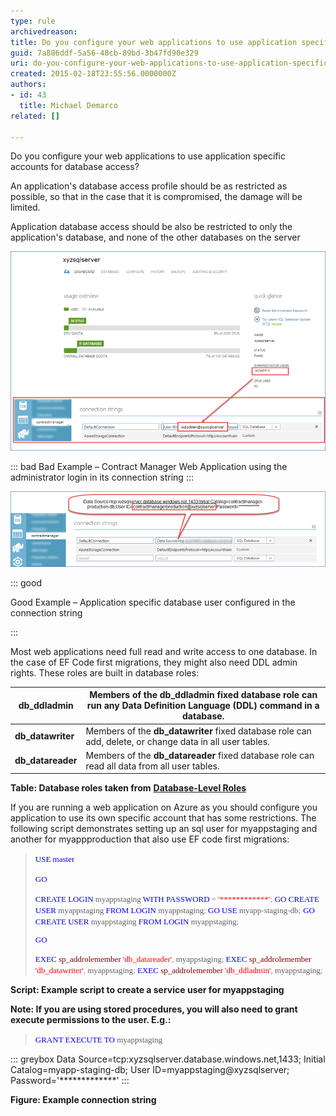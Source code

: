 ```yaml
---
type: rule
archivedreason: 
title: Do you configure your web applications to use application specific accounts for database access?
guid: 7a886ddf-5a56-48cb-89bd-3b47fd90e329
uri: do-you-configure-your-web-applications-to-use-application-specific-accounts-for-database-access
created: 2015-02-18T23:55:56.0000000Z
authors:
- id: 43
  title: Michael Demarco
related: []

---
```


Do you configure your web applications to use application specific accounts for database access?

An application's database access profile should be as restricted as possible, so that in the case that it is compromised, the damage will be limited.

Application database access should be also be restricted to only the application's database, and none of the other databases on the server

<!--endintro-->


![](administratorlogininitsconnectionstring.png)


::: bad
Bad Example – Contract Manager Web Application using the administrator login in its connection string 
:::


**<font color="#555555"></font>**


![](databaseuserconfiguredintheconnectionstring.png)


::: good

Good Example – Application specific database user configured in the connection string

:::


Most web applications need full read and write access to one database.  In the case of EF Code first migrations, they might also need DDL admin rights.  These roles are built in database roles:


| **db\_ddladmin**  | Members of the  **db\_ddladmin** fixed database role can run any Data Definition Language (DDL) command in a database. |
| --- | --- |
| **db\_datawriter**  | Members of the  **db\_datawriter** fixed database role can add, delete, or change data in all user tables. |
| **db\_datareader**  | Members of the  **db\_datareader** fixed database role can read all data from all user tables. |


**Table: Database roles taken from** [**Database-Level Roles**](https://msdn.microsoft.com/en-us/library/ms189121.aspx)

If you are running a web application on Azure as you should configure you application to use its own specific account that has some restrictions.  The following script demonstrates setting up an sql user for myappstaging and another for myappproduction that also use EF code first migrations:


> <font color="#0000ff" face="Consolas" size="2"><font color="#0000ff" face="Consolas" size="2"><font color="#0000ff" face="Consolas" size="2">USE</font></font></font><font face="Consolas" size="2"><font face="Consolas" size="2"> </font></font><font color="#0000ff" face="Consolas" size="2">         <font color="#0000ff" face="Consolas" size="2">
>             <font color="#0000ff" face="Consolas" size="2">master</font></font></font>
> <font color="#0000ff" face="Consolas" size="2"><font color="#0000ff" face="Consolas" size="2"><font color="#0000ff" face="Consolas" size="2">
>             <p>GO</p> </font></font></font><font face="Consolas" size="2">      <font color="#000000" face="Consolas" size="2"> </font></font><font face="Consolas" size="2">      <font face="Consolas" size="2">
>          <font face="Consolas" size="2"></font></font></font>
> <font color="#0000ff" face="Consolas" size="2">         <font color="#0000ff" face="Consolas" size="2">
>             <font color="#0000ff" face="Consolas" size="2">CREATE</font></font></font><font face="Consolas" size="2"><font face="Consolas" size="2"> </font></font><font color="#0000ff" face="Consolas" size="2">         <font color="#0000ff" face="Consolas" size="2">
>             <font color="#0000ff" face="Consolas" size="2">LOGIN</font></font></font><font face="Consolas" size="2"><font face="Consolas" size="2"> myappstaging </font></font><font color="#0000ff" face="Consolas" size="2">         <font color="#0000ff" face="Consolas" size="2">
>             <font color="#0000ff" face="Consolas" size="2">WITH</font></font></font><font face="Consolas" size="2"><font face="Consolas" size="2"> </font></font><font color="#0000ff" face="Consolas" size="2">         <font color="#0000ff" face="Consolas" size="2">
>             <font color="#0000ff" face="Consolas" size="2">PASSWORD</font></font></font><font face="Consolas" size="2"><font face="Consolas" size="2"> </font></font><font color="#808080" face="Consolas" size="2">         <font color="#808080" face="Consolas" size="2">
>             <font color="#808080" face="Consolas" size="2">=</font></font></font><font face="Consolas" size="2"><font face="Consolas" size="2"> </font></font><font color="#ff0000" face="Consolas" size="2">         <font color="#ff0000" face="Consolas" size="2">
>             <font color="#ff0000" face="Consolas" size="2">'************'</font></font></font><font color="#808080" face="Consolas" size="2"><font color="#808080" face="Consolas" size="2"><font color="#808080" face="Consolas" size="2">;</font></font></font>
> <font color="#808080" face="Consolas" size="2"><font color="#808080" face="Consolas" size="2"><font color="#808080" face="Consolas" size="2"> </font></font></font><font color="#0000ff" face="Consolas" size="2">      <font color="#0000ff" face="Consolas" size="2">
>          <font color="#0000ff" face="Consolas" size="2"></font></font></font>
> <font color="#0000ff" face="Consolas" size="2">         <font color="#0000ff" face="Consolas" size="2">
>             <font color="#0000ff" face="Consolas" size="2">GO</font></font></font><font face="Consolas" size="2"><font face="Consolas" size="2">  </font></font>
> <font face="Consolas" size="2">      <font face="Consolas" size="2"> </font></font><font color="#0000ff" face="Consolas" size="2">      <font color="#0000ff" face="Consolas" size="2">
>          <font color="#0000ff" face="Consolas" size="2"></font></font></font>
> <font color="#0000ff" face="Consolas" size="2">         <font color="#0000ff" face="Consolas" size="2">
>             <font color="#0000ff" face="Consolas" size="2">CREATE</font></font></font><font face="Consolas" size="2"><font face="Consolas" size="2"> </font></font><font color="#0000ff" face="Consolas" size="2">         <font color="#0000ff" face="Consolas" size="2">
>             <font color="#0000ff" face="Consolas" size="2">USER</font></font></font><font face="Consolas" size="2"><font face="Consolas" size="2"> myappstaging </font></font><font color="#0000ff" face="Consolas" size="2">         <font color="#0000ff" face="Consolas" size="2">
>             <font color="#0000ff" face="Consolas" size="2">FROM</font></font></font><font face="Consolas" size="2"><font face="Consolas" size="2"> </font></font><font color="#0000ff" face="Consolas" size="2">         <font color="#0000ff" face="Consolas" size="2">
>             <font color="#0000ff" face="Consolas" size="2">LOGIN</font></font></font><font face="Consolas" size="2"><font face="Consolas" size="2"> myappstaging</font></font><font color="#808080" face="Consolas" size="2"><font color="#808080" face="Consolas" size="2"><font color="#808080" face="Consolas" size="2">;</font></font></font><font face="Consolas" size="2"><font face="Consolas" size="2"> </font></font>
> <font face="Consolas" size="2">      <font face="Consolas" size="2"> </font></font><font color="#0000ff" face="Consolas" size="2">      <font color="#0000ff" face="Consolas" size="2">
>          <font color="#0000ff" face="Consolas" size="2"></font></font></font>
> <font color="#0000ff" face="Consolas" size="2">         <font color="#0000ff" face="Consolas" size="2">
>             <font color="#0000ff" face="Consolas" size="2">GO</font></font></font><font face="Consolas" size="2"><font face="Consolas" size="2">  </font></font>
> <font face="Consolas" size="2">      <font face="Consolas" size="2"> </font></font><font color="#0000ff" face="Consolas" size="2">      <font color="#0000ff" face="Consolas" size="2">
>          <font color="#0000ff" face="Consolas" size="2"></font></font></font>
> <font color="#0000ff" face="Consolas" size="2">         <font color="#0000ff" face="Consolas" size="2">
>             <font color="#0000ff" face="Consolas" size="2">USE</font></font></font><font face="Consolas" size="2"><font face="Consolas" size="2"> myapp</font></font><font color="#808080" face="Consolas" size="2"><font color="#808080" face="Consolas" size="2"><font color="#808080" face="Consolas" size="2">-</font></font></font><font face="Consolas" size="2"><font face="Consolas" size="2">staging</font></font><font color="#808080" face="Consolas" size="2"><font color="#808080" face="Consolas" size="2"><font color="#808080" face="Consolas" size="2">-</font></font></font><font face="Consolas" size="2"><font face="Consolas" size="2">db</font></font><font color="#808080" face="Consolas" size="2"><font color="#808080" face="Consolas" size="2"><font color="#808080" face="Consolas" size="2">;</font></font></font>
> <font color="#808080" face="Consolas" size="2"><font color="#808080" face="Consolas" size="2"><font color="#808080" face="Consolas" size="2"> </font></font></font><font color="#0000ff" face="Consolas" size="2">      <font color="#0000ff" face="Consolas" size="2">
>          <font color="#0000ff" face="Consolas" size="2"></font></font></font>
> <font color="#0000ff" face="Consolas" size="2">         <font color="#0000ff" face="Consolas" size="2">
>             <font color="#0000ff" face="Consolas" size="2">GO</font></font></font><font face="Consolas" size="2"><font face="Consolas" size="2">  </font></font>
> <font face="Consolas" size="2">      <font face="Consolas" size="2"> </font></font><font color="#0000ff" face="Consolas" size="2">      <font color="#0000ff" face="Consolas" size="2">
>          <font color="#0000ff" face="Consolas" size="2"></font></font></font>
> <font color="#0000ff" face="Consolas" size="2">         <font color="#0000ff" face="Consolas" size="2">
>             <font color="#0000ff" face="Consolas" size="2">CREATE</font></font></font><font face="Consolas" size="2"><font face="Consolas" size="2"> </font></font><font color="#0000ff" face="Consolas" size="2">         <font color="#0000ff" face="Consolas" size="2">
>             <font color="#0000ff" face="Consolas" size="2">USER</font></font></font><font face="Consolas" size="2"><font face="Consolas" size="2"> myappstaging </font></font><font color="#0000ff" face="Consolas" size="2">         <font color="#0000ff" face="Consolas" size="2">
>             <font color="#0000ff" face="Consolas" size="2">FROM</font></font></font><font face="Consolas" size="2"><font face="Consolas" size="2"> </font></font><font color="#0000ff" face="Consolas" size="2">         <font color="#0000ff" face="Consolas" size="2">
>             <font color="#0000ff" face="Consolas" size="2">LOGIN</font></font></font><font face="Consolas" size="2"><font face="Consolas" size="2"> myappstaging</font></font><font color="#808080" face="Consolas" size="2"><font color="#808080" face="Consolas" size="2"><font color="#808080" face="Consolas" size="2">;</font></font></font><font face="Consolas" size="2"><font face="Consolas" size="2"> </font></font>
> <font face="Consolas" size="2">      <font face="Consolas" size="2"> </font></font><font color="#0000ff" face="Consolas" size="2">      <font color="#0000ff" face="Consolas" size="2">
>          <font color="#0000ff" face="Consolas" size="2">
>             <p>GO</p> </font></font></font><font face="Consolas" size="2">      <font color="#000000" face="Consolas" size="2"> </font></font><font face="Consolas" size="2">      <font face="Consolas" size="2">
>          <font face="Consolas" size="2"></font></font></font>
> <font color="#0000ff" face="Consolas" size="2">         <font color="#0000ff" face="Consolas" size="2">
>             <font color="#0000ff" face="Consolas" size="2">EXEC</font></font></font><font face="Consolas" size="2"><font face="Consolas" size="2"> </font></font><font color="#800000" face="Consolas" size="2">         <font color="#800000" face="Consolas" size="2">
>             <font color="#800000" face="Consolas" size="2">sp_addrolemember</font></font></font><font color="#0000ff" face="Consolas" size="2"><font color="#0000ff" face="Consolas" size="2"><font color="#0000ff" face="Consolas" size="2"> </font></font></font><font color="#ff0000" face="Consolas" size="2">         <font color="#ff0000" face="Consolas" size="2">
>             <font color="#ff0000" face="Consolas" size="2">'db_datareader'</font></font></font><font color="#808080" face="Consolas" size="2"><font color="#808080" face="Consolas" size="2"><font color="#808080" face="Consolas" size="2">,</font></font></font><font face="Consolas" size="2"><font face="Consolas" size="2"> myappstaging</font></font><font color="#808080" face="Consolas" size="2"><font color="#808080" face="Consolas" size="2"><font color="#808080" face="Consolas" size="2">;</font></font></font><font face="Consolas" size="2"><font face="Consolas" size="2"> </font></font>
> <font face="Consolas" size="2">      <font face="Consolas" size="2"> </font></font><font color="#0000ff" face="Consolas" size="2">      <font color="#0000ff" face="Consolas" size="2">
>          <font color="#0000ff" face="Consolas" size="2"></font></font></font>
> <font color="#0000ff" face="Consolas" size="2">         <font color="#0000ff" face="Consolas" size="2">
>             <font color="#0000ff" face="Consolas" size="2">EXEC</font></font></font><font face="Consolas" size="2"><font face="Consolas" size="2"> </font></font><font color="#800000" face="Consolas" size="2">         <font color="#800000" face="Consolas" size="2">
>             <font color="#800000" face="Consolas" size="2">sp_addrolemember</font></font></font><font color="#0000ff" face="Consolas" size="2"><font color="#0000ff" face="Consolas" size="2"><font color="#0000ff" face="Consolas" size="2"> </font></font></font><font color="#ff0000" face="Consolas" size="2">         <font color="#ff0000" face="Consolas" size="2">
>             <font color="#ff0000" face="Consolas" size="2">'db_datawriter'</font></font></font><font color="#808080" face="Consolas" size="2"><font color="#808080" face="Consolas" size="2"><font color="#808080" face="Consolas" size="2">,</font></font></font><font face="Consolas" size="2"><font face="Consolas" size="2"> myappstaging</font></font><font color="#808080" face="Consolas" size="2"><font color="#808080" face="Consolas" size="2"><font color="#808080" face="Consolas" size="2">;</font></font></font><font face="Consolas" size="2"><font face="Consolas" size="2"> </font></font>
> <font face="Consolas" size="2">      <font face="Consolas" size="2"> </font></font><font color="#0000ff" face="Consolas" size="2">      <font color="#0000ff" face="Consolas" size="2">
>          <font color="#0000ff" face="Consolas" size="2"></font></font></font>
> <font color="#0000ff" face="Consolas" size="2">         <font color="#0000ff" face="Consolas" size="2">
>             <font color="#0000ff" face="Consolas" size="2">EXEC</font></font></font><font face="Consolas" size="2"><font face="Consolas" size="2"> </font></font><font color="#800000" face="Consolas" size="2">         <font color="#800000" face="Consolas" size="2">
>             <font color="#800000" face="Consolas" size="2">sp_addrolemember</font></font></font><font color="#0000ff" face="Consolas" size="2"><font color="#0000ff" face="Consolas" size="2"><font color="#0000ff" face="Consolas" size="2"> </font></font></font><font color="#ff0000" face="Consolas" size="2">         <font color="#ff0000" face="Consolas" size="2">
>             <font color="#ff0000" face="Consolas" size="2">'db_ddladmin'</font></font></font><font color="#808080" face="Consolas" size="2"><font color="#808080" face="Consolas" size="2"><font color="#808080" face="Consolas" size="2">,</font></font></font><font face="Consolas" size="2"><font face="Consolas" size="2"> myappstaging</font></font><font color="#808080" face="Consolas" size="2"><font color="#808080" face="Consolas" size="2"><font color="#808080" face="Consolas" size="2">;</font></font></font>
> <font color="#808080" face="Consolas" size="2"><font color="#808080" face="Consolas" size="2"><font color="#808080" face="Consolas" size="2"> </font></font></font><font face="Consolas" size="2">      <font face="Consolas" size="2"></font></font>


**Script: Example script to create a service user for myappstaging**

**Note: If you are using stored procedures, you will also need to grant execute permissions to the user.  E.g.:**


> <font color="#0000ff" face="Consolas" size="2"><font color="#0000ff" face="Consolas" size="2"><font color="#0000ff" face="Consolas" size="2">GRANT</font></font></font><font face="Consolas" size="2"><font face="Consolas" size="2"> </font></font><font color="#0000ff" face="Consolas" size="2"><font color="#0000ff" face="Consolas" size="2"><font color="#0000ff" face="Consolas" size="2">EXECUTE</font></font></font><font face="Consolas" size="2"><font face="Consolas" size="2"> </font></font><font color="#0000ff" face="Consolas" size="2"><font color="#0000ff" face="Consolas" size="2"><font color="#0000ff" face="Consolas" size="2">TO</font></font></font><font face="Consolas" size="2"><font face="Consolas" size="2"> </font></font><font face="Consolas" size="2">myappstaging</font><font color="#808080" face="Consolas" size="2"><font color="#808080" face="Consolas" size="2"><font color="#808080" face="Consolas" size="2"></font></font></font>



::: greybox
Data Source=tcp:xyzsqlserver.database.windows.net,1433; Initial Catalog=myapp-staging-db; User ID=myappstaging@xyzsqlserver; Password='\*\*\*\*\*\*\*\*\*\*\*\*\*' 
:::


**Figure: Example connection string**
